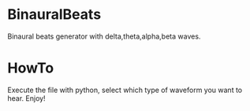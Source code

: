 # BinauralBeats
Binaural beats generator with delta,theta,alpha,beta waves. 

# HowTo
Execute the file with python, select which type of waveform you want to hear. Enjoy!  
